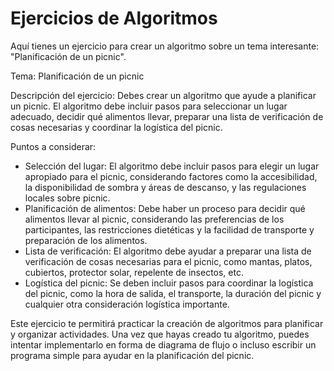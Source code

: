 # Ejercicios de Algoritmos

Aquí tienes un ejercicio para crear un algoritmo sobre un tema interesante: "Planificación de un picnic".

Tema: Planificación de un picnic

Descripción del ejercicio: Debes crear un algoritmo que ayude a planificar un picnic. El algoritmo debe incluir pasos para seleccionar un lugar adecuado, decidir qué alimentos llevar, preparar una lista de verificación de cosas necesarias y coordinar la logística del picnic.

Puntos a considerar:

* Selección del lugar: El algoritmo debe incluir pasos para elegir un lugar apropiado para el picnic, considerando factores como la accesibilidad, la disponibilidad de sombra y áreas de descanso, y las regulaciones locales sobre picnic.
* Planificación de alimentos: Debe haber un proceso para decidir qué alimentos llevar al picnic, considerando las preferencias de los participantes, las restricciones dietéticas y la facilidad de transporte y preparación de los alimentos.
* Lista de verificación: El algoritmo debe ayudar a preparar una lista de verificación de cosas necesarias para el picnic, como mantas, platos, cubiertos, protector solar, repelente de insectos, etc.
* Logística del picnic: Se deben incluir pasos para coordinar la logística del picnic, como la hora de salida, el transporte, la duración del picnic y cualquier otra consideración logística importante.


Este ejercicio te permitirá practicar la creación de algoritmos para planificar y organizar actividades. Una vez que hayas creado tu algoritmo, puedes intentar implementarlo en forma de diagrama de flujo o incluso escribir un programa simple para ayudar en la planificación del picnic.
